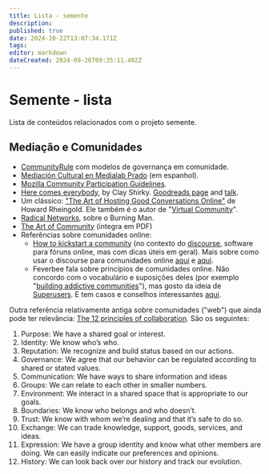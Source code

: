 ```yaml
---
title: Lista - semente
description: 
published: true
date: 2024-10-22T13:07:34.171Z
tags: 
editor: markdown
dateCreated: 2024-09-26T09:35:11.402Z
---
```


# Semente - lista

Lista de conteúdos relacionados com o projeto semente.

## Mediação e Comunidades

- [CommunityRule](https://communityrule.info/) com modelos de governança em comunidade.
- [Mediación Cultural en Medialab Prado](https://www.youtube.com/watch?v=sprdd6NZqPU) (em espanhol).
- [Mozilla Community Participation Guidelines](https://www.mozilla.org/en-US/about/governance/policies/participation/).
- [Here comes everybody](https://www.penguinrandomhouse.com/books/300615/here-comes-everybody-by-clay-shirky/), by Clay Shirky. [Goodreads page](https://www.goodreads.com/book/show/1998185.Here_Comes_Everybody) and [talk](https://www.youtube.com/watch?v=p8wR-GXeOQo).
- Um clássico: ["The Art of Hosting Good Conversations Online"](http://www.rheingold.com/texts/artonlinehost.html) de Howard Rheingold. Ele também é o autor de "[Virtual Community](http://www.rheingold.com/vc/book/)". 
- [Radical Networks](https://www.youtube.com/watch?v=70CNGXQ1-eY), sobre o Burning Man.
- [The Art of Community](https://drive.google.com/file/d/1EI6YcKlTdzojLD4RdVjYVlmFRTNzzge0/view) (íntegra em PDF)
- Referências sobre comunidades online:
	- [How to kickstart a community](https://meta.discourse.org/t/how-to-kick-start-a-community/51295/2) (no contexto do [discourse](https://discourse.org/), software para fóruns online, mas com dicas úteis em geral). Mais sobre como usar o discourse para comunidades online [aqui](https://blog.discourse.org/2014/08/building-a-discourse-community/) e [aqui](https://blog.discourse.org/2018/08/launching-a-successful-discourse-community/).
	- Feverbee fala sobre princípios de comunidades online. Não concordo com o vocabulário e suposições deles (por exemplo "[building addictive communities](https://vimeo.com/109945437)"), mas gosto da ideia de [Superusers](https://www.feverbee.com/superusercasestudy/). E tem casos e conselhos interessantes [aqui](https://www.feverbee.com/wp-content/uploads/2015/03/theprovenpath.pdf).

Outra referência relativamente antiga sobre comunidades ("web") que ainda pode ter relevância: [The 12 principles of collaboration](http://endofweb.pbworks.com/f/12principles.pdf). São os seguintes:

1. Purpose: We have a shared goal or interest.
2. Identity: We know who’s who.
3. Reputation: We recognize and build status based on our actions.
4. Governance: We agree that our behavior can be regulated according to shared or stated values.
5. Communication: We have ways to share information and ideas
6. Groups: We can relate to each other in smaller numbers.
7. Environment: We interact in a shared space that is appropriate to our goals.
8. Boundaries: We know who belongs and who doesn’t.
9. Trust: We know with whom we’re dealing and that it’s safe to do so.
10. Exchange: We can trade knowledge, support, goods, services, and ideas.
11. Expression: We have a group identity and know what other members are doing. We can easily indicate our preferences and opinions.
12. History: We can look back over our history and track our evolution.
